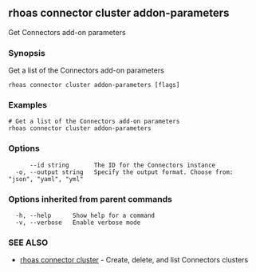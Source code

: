 ## rhoas connector cluster addon-parameters

Get Connectors add-on parameters

### Synopsis

Get a list of the Connectors add-on parameters

```
rhoas connector cluster addon-parameters [flags]
```

### Examples

```
# Get a list of the Connectors add-on parameters
rhoas connector cluster addon-parameters

```

### Options

```
      --id string       The ID for the Connectors instance
  -o, --output string   Specify the output format. Choose from: "json", "yaml", "yml"
```

### Options inherited from parent commands

```
  -h, --help      Show help for a command
  -v, --verbose   Enable verbose mode
```

### SEE ALSO

* [rhoas connector cluster](rhoas_connector_cluster.md)	 - Create, delete, and list Connectors clusters

